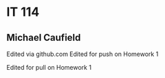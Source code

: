 # IT 114
## Michael Caufield

Edited via github.com
Edited for push on Homework 1

Edited for pull on Homework 1
